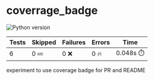 # coverrage_badge
![Python version](https://img.shields.io/badge/Python-3.7-brightgreen)


<!-- Pytest Coverage Comment:Begin -->
| Tests | Skipped | Failures | Errors | Time |
| ----- | ------- | -------- | -------- | ------------------ |
| 6 | 0 :zzz: | 0 :x: | 0 :fire: | 0.048s :stopwatch: |

<!-- Pytest Coverage Comment:End -->

experiment to use coverage badge for PR and README 
